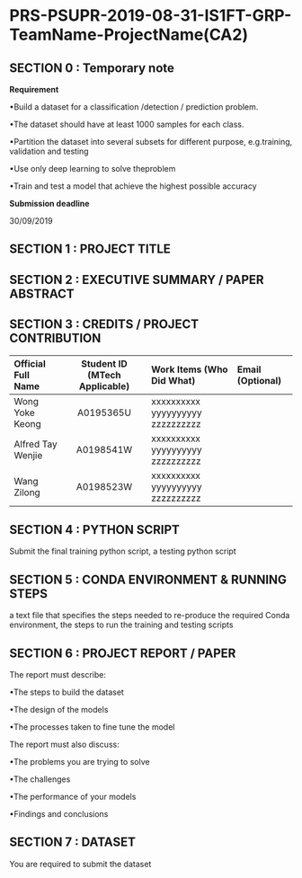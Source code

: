 # PRS-PSUPR-2019-08-31-IS1FT-GRP-TeamName-ProjectName(CA2)

## SECTION 0 : Temporary note

**Requirement**

•Build a dataset for a classification /detection / prediction problem.

•The dataset should have at least 1000 samples for each class.

•Partition the dataset into several subsets for different purpose, e.g.training, validation and testing

•Use only deep learning to solve theproblem

•Train and test a model that achieve the highest possible accuracy

**Submission deadline**

30/09/2019

## SECTION 1 : PROJECT TITLE
## SECTION 2 : EXECUTIVE SUMMARY / PAPER ABSTRACT
## SECTION 3 : CREDITS / PROJECT CONTRIBUTION

| Official Full Name  | Student ID (MTech Applicable)  | Work Items (Who Did What) | Email (Optional) |
| :------------ |:---------------:| :-----| :-----|
| Wong Yoke Keong | A0195365U | xxxxxxxxxx yyyyyyyyyy zzzzzzzzzz|  |
| Alfred Tay Wenjie | A0198541W | xxxxxxxxxx yyyyyyyyyy zzzzzzzzzz|  |
| Wang Zilong | A0198523W | xxxxxxxxxx yyyyyyyyyy zzzzzzzzzz|  |

## SECTION 4 : PYTHON SCRIPT

Submit the final training python
script, a testing python script

## SECTION 5 : CONDA ENVIRONMENT & RUNNING STEPS 

a text file that specifies the steps
needed to re-produce the required
Conda environment, the steps to run
the training and testing scripts

## SECTION 6 : PROJECT REPORT / PAPER

The report must describe:

•The steps to build the dataset

•The design of the models

•The processes taken to fine tune the
model

The report must also discuss:

•The problems you are trying to solve

•The challenges

•The performance of your models

•Findings and conclusions

## SECTION 7 : DATASET

You are required to submit the
dataset

